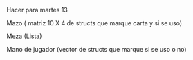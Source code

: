 Hacer para martes 13

Mazo ( matriz 10 X 4 de structs que marque carta y si se uso)

Meza (Lista)

Mano de jugador (vector de structs que marque si se uso o no)
